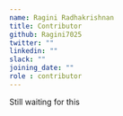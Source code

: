 ```yaml
---
name: Ragini Radhakrishnan
title: Contributor
github: Ragini7025
twitter: ""
linkedin: ""
slack: ""
joining_date: ""
role : contributor
---
```


Still waiting for this
